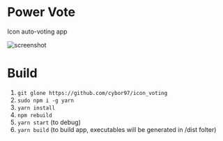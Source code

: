 # Power Vote
Icon auto-voting app

![screenshot](https://github.com/cybor97/icon_voting/blob/master/Selection_518.png)


# Build
1. `git glone https://github.com/cybor97/icon_voting`
2. `sudo npm i -g yarn`
3. `yarn install`
4. `npm rebuild`
5. `yarn start` (to debug)
6. `yarn build` (to build app, executables will be generated in /dist folter)
